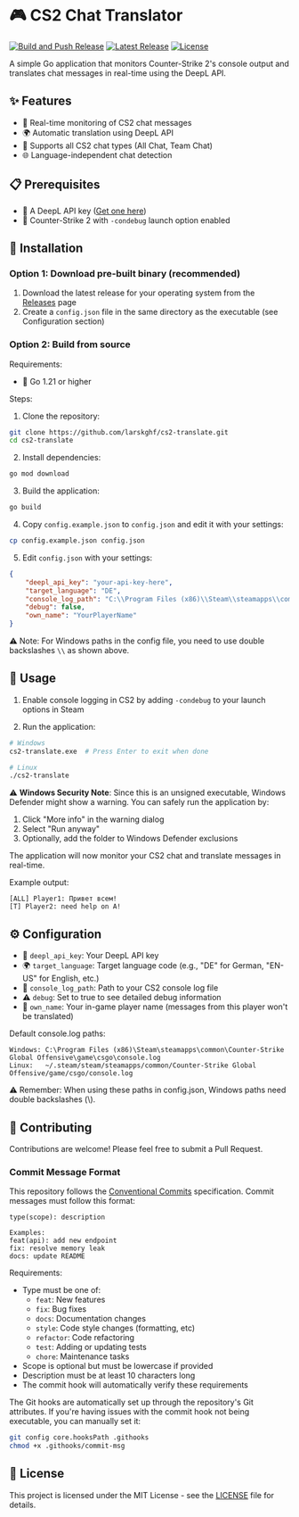 # 🎮 CS2 Chat Translator

[![Build and Push Release](https://github.com/larskghf/cs2-translate/actions/workflows/release.yml/badge.svg)](https://github.com/larskghf/cs2-translate/actions/workflows/release.yml)
[![Latest Release](https://img.shields.io/github/v/release/larskghf/cs2-translate)](https://github.com/larskghf/cs2-translate/releases/latest)
[![License](https://img.shields.io/github/license/larskghf/cs2-translate)](https://github.com/larskghf/cs2-translate/blob/main/LICENSE)

A simple Go application that monitors Counter-Strike 2's console output and translates chat messages in real-time using the DeepL API.

## ✨ Features

- 🔄 Real-time monitoring of CS2 chat messages
- 🌍 Automatic translation using DeepL API
- 💬 Supports all CS2 chat types (All Chat, Team Chat)
- 🌐 Language-independent chat detection


## 📋 Prerequisites

- 🔑 A DeepL API key ([Get one here](https://www.deepl.com/pro-api))
- 🎲 Counter-Strike 2 with `-condebug` launch option enabled

## 🚀 Installation

### Option 1: Download pre-built binary (recommended)

1. Download the latest release for your operating system from the [Releases](https://github.com/larskghf/cs2-translate/releases) page
2. Create a `config.json` file in the same directory as the executable (see Configuration section)

### Option 2: Build from source

Requirements:
- 🔧 Go 1.21 or higher

Steps:
1. Clone the repository:
```bash
git clone https://github.com/larskghf/cs2-translate.git
cd cs2-translate
```

2. Install dependencies:
```bash
go mod download
```

3. Build the application:
```bash
go build
```

4. Copy `config.example.json` to `config.json` and edit it with your settings:
```bash
cp config.example.json config.json
```

5. Edit `config.json` with your settings:
```json
{
    "deepl_api_key": "your-api-key-here",
    "target_language": "DE",
    "console_log_path": "C:\\Program Files (x86)\\Steam\\steamapps\\common\\Counter-Strike Global Offensive\\game\\csgo\\console.log",
    "debug": false,
    "own_name": "YourPlayerName"
}
```
⚠️ Note: For Windows paths in the config file, you need to use double backslashes `\\` as shown above.

## 🎯 Usage

1. Enable console logging in CS2 by adding `-condebug` to your launch options in Steam

2. Run the application:
```bash
# Windows
cs2-translate.exe  # Press Enter to exit when done

# Linux
./cs2-translate
```

⚠️ **Windows Security Note**: Since this is an unsigned executable, Windows Defender might show a warning. You can safely run the application by:
1. Click "More info" in the warning dialog
2. Select "Run anyway"
3. Optionally, add the folder to Windows Defender exclusions

The application will now monitor your CS2 chat and translate messages in real-time.

Example output:
```
[ALL] Player1: Привет всем!
[T] Player2: need help on A!
```

## ⚙️ Configuration

- 🔑 `deepl_api_key`: Your DeepL API key
- 🌍 `target_language`: Target language code (e.g., "DE" for German, "EN-US" for English, etc.)
- 📁 `console_log_path`: Path to your CS2 console log file
- ⚠️ `debug`: Set to true to see detailed debug information
- 👤 `own_name`: Your in-game player name (messages from this player won't be translated)

Default console.log paths:
```
Windows: C:\Program Files (x86)\Steam\steamapps\common\Counter-Strike Global Offensive\game\csgo\console.log
Linux:   ~/.steam/steam/steamapps/common/Counter-Strike Global Offensive/game/csgo/console.log
```
⚠️ Remember: When using these paths in config.json, Windows paths need double backslashes (\\).

## 🤝 Contributing

Contributions are welcome! Please feel free to submit a Pull Request.

### Commit Message Format

This repository follows the [Conventional Commits](https://www.conventionalcommits.org/) specification. Commit messages must follow this format:

```
type(scope): description

Examples:
feat(api): add new endpoint
fix: resolve memory leak
docs: update README
```

Requirements:
- Type must be one of:
  - `feat`: New features
  - `fix`: Bug fixes
  - `docs`: Documentation changes
  - `style`: Code style changes (formatting, etc)
  - `refactor`: Code refactoring
  - `test`: Adding or updating tests
  - `chore`: Maintenance tasks
- Scope is optional but must be lowercase if provided
- Description must be at least 10 characters long
- The commit hook will automatically verify these requirements

The Git hooks are automatically set up through the repository's Git attributes. If you're having issues with the commit hook not being executable, you can manually set it:

```bash
git config core.hooksPath .githooks
chmod +x .githooks/commit-msg
```

## 📄 License

This project is licensed under the MIT License - see the [LICENSE](LICENSE) file for details. 